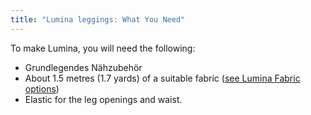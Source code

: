 ```yaml
---
title: "Lumina leggings: What You Need"
---
```


To make Lumina, you will need the following:

- Grundlegendes Nähzubehör
- About 1.5 metres (1.7 yards) of a suitable fabric ([see Lumina Fabric options](/docs/designs/lumina/fabric/))
- Elastic for the leg openings and waist.
